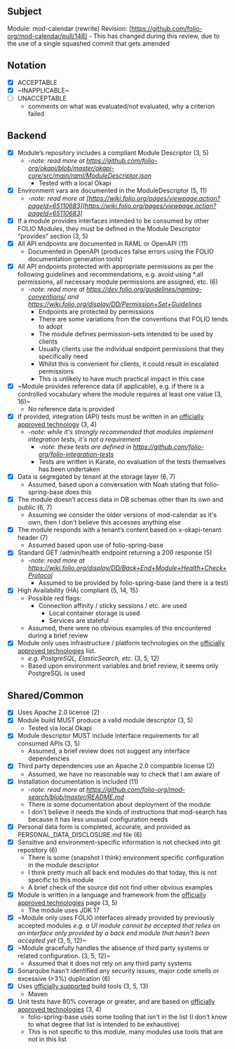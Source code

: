 ## Subject

Module: mod-calendar (rewrite)
Revision: [https://github.com/folio-org/mod-calendar/pull/148] - This has changed during this review, due to the use of a single squashed commit that gets amended

## Notation

* [x] ACCEPTABLE
* [x] ~INAPPLICABLE~
* [ ] UNACCEPTABLE
  * comments on what was evaluated/not evaluated, why a criterion failed

## Backend
* [x] Module’s repository includes a compliant Module Descriptor (3, 5)
  * -_note: read more at https://github.com/folio-org/okapi/blob/master/okapi-core/src/main/raml/ModuleDescriptor.json_
    * Tested with a local Okapi
* [x] Environment vars are documented in the ModuleDescriptor (5, 11)
  * -_note: read more at [https://wiki.folio.org/pages/viewpage.action?pageId=65110683](https://wiki.folio.org/pages/viewpage.action?pageId=65110683)_
* [x] If a module provides interfaces intended to be consumed by other FOLIO Modules, they must be defined in the Module Descriptor “provides” section (3, 5)
* [x] All API endpoints are documented in RAML or OpenAPI (11)
  * Documented in OpenAPI (produces false errors using the FOLIO documentation generation tools)
* [x] All API endpoints protected with appropriate permissions as per the following guidelines and recommendations, e.g. avoid using *.all permissions, all necessary module permissions are assigned, etc. (6)
  * -_note: read more at https://dev.folio.org/guidelines/naming-conventions/ and https://wiki.folio.org/display/DD/Permission+Set+Guidelines_
    * Endpoints are protected by permissions
    * There are some variations from the conventions that FOLIO tends to adopt
    * The module defines permission-sets intended to be used by clients 
    * Usually clients use the individual endpoint permissions that they specifically need
    * Whilst this is convenient for clients, it could result in escalated permissions
    * This is unlikely to have much practical impact in this case
* [x] ~Module provides reference data (if applicable), e.g. if there is a controlled vocabulary where the module requires at least one value (3, 16)~
  * No reference data is provided
* [x] If provided, integration (API) tests must be written in an [officially approved technology](https://wiki.folio.org/display/TC/Officially+Supported+Technologies) (3, 4)
  * -_note: while it's strongly recommended that modules implement integration tests, it's not a requirement_
    * -_note: these tests are defined in https://github.com/folio-org/folio-integration-tests_
    * Tests are written in Karate, no evaluation of the tests themselves has been undertaken
* [x] Data is segregated by tenant at the storage layer (6, 7)
  * Assumed, based upon a conversation with Noah stating that folio-spring-base does this
* [x] The module doesn’t access data in DB schemas other than its own and public (6, 7)
  * Assuming we consider the older versions of mod-calendar as it's own, then I don't believe this accesses anything else
* [x] The module responds with a tenant’s content based on x-okapi-tenant header (7)
  * Assumed based upon use of folio-spring-base
* [x] Standard GET /admin/health endpoint returning a 200 response (5)
  * -_note: read more at https://wiki.folio.org/display/DD/Back+End+Module+Health+Check+Protocol_
    * Assumed to be provided by folio-spring-base (and there is a test)
* [x] High Availability (HA) compliant (5, 14, 15)
  * Possible red flags:
    * Connection affinity / sticky sessions / etc. are used
      * Local container storage is used
      * Services are stateful
  * Assumed, there were no obvious examples of this encountered during a brief review
* [x] Module only uses infrastructure / platform technologies on the [officially approved technologies](https://wiki.folio.org/display/TC/Officially+Supported+Technologies) list.
    * _e.g. PostgreSQL, ElasticSearch, etc._ (3, 5, 12)
  * Based upon environment variables and brief review, it seems only PostgreSQL is used

## Shared/Common
* [x] Uses Apache 2.0 license (2)
* [x] Module build MUST produce a valid module descriptor (3, 5)
  * Tested via local Okapi
* [x] Module descriptor MUST include interface requirements for all consumed APIs (3, 5)
  * Assumed, a brief review does not suggest any interface dependencies
* [x] Third party dependencies use an Apache 2.0 compatible license (2)
  * Assumed, we have no reasonable way to check that I am aware of
* [x] Installation documentation is included (11)
  * -_note: read more at https://github.com/folio-org/mod-search/blob/master/README.md_
  * There is some documentation about deployment of the module
  * I don't believe it needs the kinds of instructions that mod-search has because it has less unusual configuration needs
* [x] Personal data form is completed, accurate, and provided as PERSONAL_DATA_DISCLOSURE.md file (6)
* [x] Sensitive and environment-specific information is not checked into git repository (6)
  * There is some (snapshot I think) environment specific configuration in the module descriptor
  * I think pretty much all back end modules do that today, this is not specific to this module
  * A brief check of the source did not find other obvious examples 
* [x] Module is written in a language and framework from the [officially approved technologies](https://wiki.folio.org/display/TC/Officially+Supported+Technologies) page (3, 5)
  * The module uses JDK 17
* [x] ~Module only uses FOLIO interfaces already provided by previously accepted modules _e.g. a UI module cannot be accepted that relies on an interface only provided by a back end module that hasn’t been accepted yet_ (3, 5, 12)~
* [x] ~Module gracefully handles the absence of third party systems or related configuration. (3, 5, 12)~
  * Assumed that it does not rely on any third party systems
* [x] Sonarqube hasn't identified any security issues, major code smells or excessive (>3%) duplication (6)
* [x] Uses [officially supported](https://wiki.folio.org/display/TC/Officially+Supported+Technologies) build tools (3, 5, 13)
  * Maven
* [x] Unit tests have 80% coverage or greater, and are based on [officially approved technologies](https://wiki.folio.org/display/TC/Officially+Supported+Technologies) (3, 4)
  * folio-spring-base uses some tooling that isn't in the list (I don't know to what degree that list is intended to be exhaustive) 
  * This is not specific to this module, many modules use tools that are not in this list 